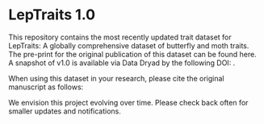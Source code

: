 # LepTraits 1.0

This repository contains the most recently updated trait dataset for LepTraits: A globally comprehensive dataset of butterfly and moth traits. The pre-print for the original publication of this dataset can be found here. A snapshot of v1.0 is available via Data Dryad by the following DOI: .

When using this dataset in your research, please cite the original manuscript as follows:

We envision this project evolving over time. Please check back often for smaller updates and notifications.
 

